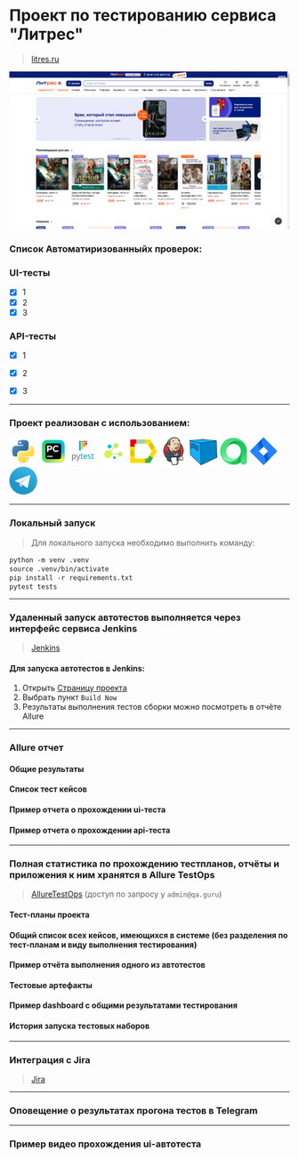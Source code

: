<h1> Проект по тестированию сервиса "Литрес"</h1>

> <a target="_blank" href="https://www.litres.ru">litres.ru</a>

![This is an image](design/image/litres_page.png)

<h3> Список Автоматиризованныйх проверок:</h3>

### UI-тесты
- [x] 1
- [x] 2
- [x] 3

### API-тесты
- [x] 1
- [x] 2
- [x] 3


----
### Проект реализован с использованием:
<img src="design/icons/python-original.svg" width="50"> <img src="design/icons/intellij_pycharm.png" width="50"> <img src="design/icons/pytest.png" width="50"> <img src="design/icons/selene.png" width="50"> <img src="design/icons/allure_report.png" width="50"> <img src="design/icons/jenkins.png" width="50"> <img src="design/icons/selenoid.png" width="50"> <img src="design/icons/allure_testops.png" width="50"> <img src="design/icons/jira.png" width="50"> <img src="design/icons/tg.png" width="50"> 

----
### Локальный запуск
> Для локального запуска необходимо выполнить команду:
```
python -m venv .venv
source .venv/bin/activate
pip install -r requirements.txt
pytest tests
```

----
### Удаленный запуск автотестов выполняется через интерфейс сервиса Jenkins
> <a target="_blank" href="https://jenkins.autotests.cloud/job/vbukatov_diploma/">Jenkins</a>



#### Для запуска автотестов в Jenkins:

1. Открыть <a target="_blank" href="https://jenkins.autotests.cloud/job/vbukatov_diploma/">Страницу проекта</a>
2. Выбрать пункт `Build Now`
3. Результаты выполнения тестов сборки можно посмотреть в отчёте Allure

----
### Allure отчет


#### Общие результаты


#### Список тест кейсов


#### Пример отчета о прохождении ui-теста


#### Пример отчета о прохождении api-теста



----
### Полная статистика по прохождению тестпланов, отчёты и приложения к ним хранятся в Allure TestOps
> <a target="_blank" href="https://allure.autotests.cloud/project/4235/dashboards">AllureTestOps</a> (доступ по запросу у `admin@qa.guru`)

#### Тест-планы проекта


#### Общий список всех кейсов, имеющихся в системе (без разделения по тест-планам и виду выполнения тестирования)



#### Пример отчёта выполнения одного из автотестов



#### Тестовые артефакты



#### Пример dashboard с общими результатами тестирования



#### История запуска тестовых наборов



----
### Интеграция с Jira
> <a target="_blank" href="https://jira.autotests.cloud/browse/HOMEWORK-1230">Jira</a>



----
### Оповещение о результатах прогона тестов в Telegram



----
### Пример видео прохождения ui-автотеста

